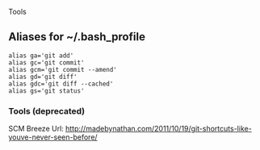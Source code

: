 Tools
## Aliases for ~/.bash_profile

    alias ga='git add'
    alias gc='git commit'
    alias gcm='git commit --amend'
    alias gd='git diff'
    alias gdc='git diff --cached'
    alias gs='git status'


### Tools (deprecated)
SCM Breeze
Url: http://madebynathan.com/2011/10/19/git-shortcuts-like-youve-never-seen-before/

